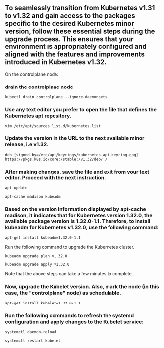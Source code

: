 ## To seamlessly transition from Kubernetes v1.31 to v1.32 and gain access to the packages specific to the desired Kubernetes minor version, follow these essential steps during the upgrade process. This ensures that your environment is appropriately configured and aligned with the features and improvements introduced in Kubernetes v1.32.

On the controlplane node:

### drain the controlplane node
```
kubectl drain controlplane --ignore-daemonsets
```

### Use any text editor you prefer to open the file that defines the Kubernetes apt repository.

```
vim /etc/apt/sources.list.d/kubernetes.list
```
### Update the version in the URL to the next available minor release, i.e v1.32.
```
deb [signed-by=/etc/apt/keyrings/kubernetes-apt-keyring.gpg] https://pkgs.k8s.io/core:/stable:/v1.32/deb/ /
```
### After making changes, save the file and exit from your text editor. Proceed with the next instruction.

```
apt update

apt-cache madison kubeadm
```
### Based on the version information displayed by apt-cache madison, it indicates that for Kubernetes version 1.32.0, the available package version is 1.32.0-1.1. Therefore, to install kubeadm for Kubernetes v1.32.0, use the following command:
```
apt-get install kubeadm=1.32.0-1.1
```
Run the following command to upgrade the Kubernetes cluster.
```
kubeadm upgrade plan v1.32.0

kubeadm upgrade apply v1.32.0
```
Note that the above steps can take a few minutes to complete.

### Now, upgrade the Kubelet version. Also, mark the node (in this case, the "controlplane" node) as schedulable.
```
apt-get install kubelet=1.32.0-1.1
```
### Run the following commands to refresh the systemd configuration and apply changes to the Kubelet service:
```
systemctl daemon-reload

systemctl restart kubelet
```

